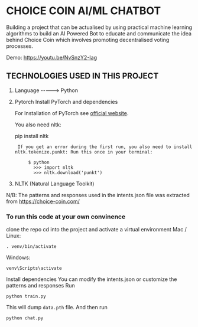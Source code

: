 # CHOICE COIN AI/ML CHATBOT

Building a project that can be actualised by using practical machine learning algorithms to build an AI Powered Bot to educate and communicate the idea behind Choice Coin which involves promoting decentralised voting processes.

Demo: https://youtu.be/NvSnzY2-Iag

## TECHNOLOGIES USED IN THIS PROJECT
1. Language -----> Python

2. Pytorch
    Install PyTorch and dependencies

      For Installation of PyTorch see [official website](https://pytorch.org/).

    You also need nltk:

    pip install nltk

        If you get an error during the first run, you also need to install nltk.tokenize.punkt: Run this once in your terminal:

            $ python
              >>> import nltk
              >>> nltk.download('punkt')

3. NLTK (Natural Language Toolkit)

N/B: The patterns and responses used in the intents.json file was extracted from https://choice-coin.com/


### To run this code at your own convinence

clone the repo
cd into the project and activate a virtual environment
Mac / Linux:
```console
. venv/bin/activate
```
Windows:
```console
venv\Scripts\activate
``` 
Install dependencies
You can modify the intents.json or customize the patterns and responses 
Run
```console
python train.py
```
This will dump `data.pth` file. And then run
```console
python chat.py
```

